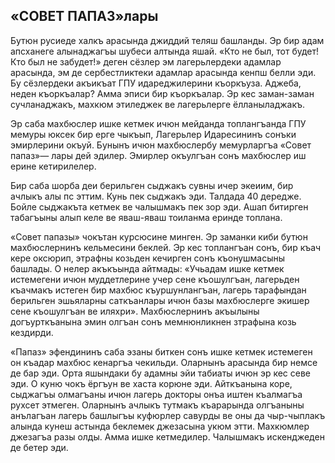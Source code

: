 ## «СОВЕТ ПАПАЗ»лары

Бутюн русиеде халкъ арасында джиддий теляш башланды.
Эр бир адам апсханеге алынаджагъы шубеси алтында яшай.
«Кто не был, тот будет!
Кто был не забудет!» деген сёзлер эм лагерьлердеки адамлар арасында, эм де сербестликтеки адамлар арасында кенпш белли эди.
Бу сёзлердеки акъикъат ГПУ идареджилерини къоркъуза.
Аджеба, неден къоркъалар?
Амма эписи бир къоркъалар.
Эр кес заман-заман сучланаджакъ, махкюм этиледжек ве лагерьлерге ёлланыладжакъ.

Эр саба махбюслер ишке кетмек ичюн мейданда топлангъанда ГПУ мемуры юксек бир ерге чыкъып, Лагерьлер Идаресининъ сонъки эмирлерини окъуй.
Бунынъ ичюн махбюслербу мемурларгъа «Совет папаз»— лары дей эдилер.
Эмирлер окъулгъан сонъ махбюслер иш ерине кетирилелер.

Бир саба шорба деи берильген сыджакъ сувны ичер экеиим, бир ачлыкъ алы пс эттим.
Кунь пек сыджакъ эди.
Талдада 40 дередже.
Бойле сыджакъта кетмек ве чалышмакъ пек зор эди.
Ашап битирген табагъыны алып келе ве яваш-яваш тоиланма еринде топлана.

«Совет папазы» чокътан курсюсине минген.
Эр заманки киби бутюн махбюслернинъ кельмесини беклей.
Эр кес топлангъан сонъ, бир къач кере оксюрип, этрафны козьден кечирген сонъ къонушмасыны башлады.
О нелер акъкъында айтмады: «Учьадам ишке кетмек истемегени ичюн муддетлерине учер сене къошулгъан, лагерьден къачмакъ истеген бир махбюс къуршунлангъан, лагерь тарафындан берильген эшьяларны саткъанлары ичюн базы махбюслерге экишер сене къошулгъан ве иляхри».
Махбюслернинъ акъылыны догъурткъанына эмин олгъан сонъ мемнюнликнен зтрафына козь кездирди.

«Папаз» эфендининъ саба эзаны биткен сонъ ишке кетмек истемеген он къадар махбюс кенаргъа чекильди.
Оларнынъ арасында бир немсе де бар эди.
Орта яшындаки бу адамны эйи табиаты ичюн эр кес севе эди.
О куню чокъ ёргъун ве хаста корюне эди.
Айткъанына коре, сыджагъы олмагъаны ичюн лагерь докторы онъа иштен къалмагъа рухсет этмеген.
Оларнынъ ачлыкъ тутмакъ къарарында олгъаныны анълагъан лагерь башлыгъы куфюрлер савурды ве оны да чыр-чыплакъ алында кунеш астында беклемек джезасына укюм этти.
Махкюмлер джезагъа разы олды.
Амма ишке кетмедилер.
Чалышмакъ искенджеден де бетер эди.
